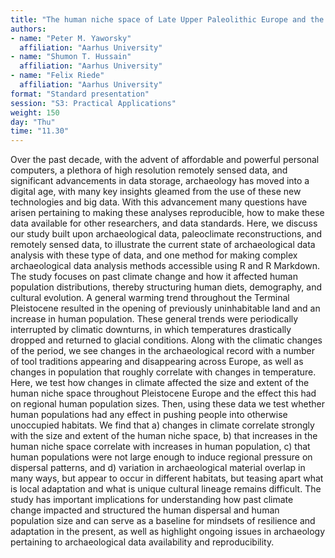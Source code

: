 ```yaml
---
title: "The human niche space of Late Upper Paleolithic Europe and the effects of climate and population growth"
authors:
- name: "Peter M. Yaworsky"
  affiliation: "Aarhus University"
- name: "Shumon T. Hussain"
  affiliation: "Aarhus University"
- name: "Felix Riede"
  affiliation: "Aarhus University"
format: "Standard presentation"
session: "S3: Practical Applications"
weight: 150
day: "Thu"
time: "11.30"
---
```


Over the past decade, with the advent of affordable and powerful personal computers, a plethora of high resolution remotely sensed data, and significant advancements in data storage, archaeology has moved into a digital age, with many key insights gleamed from the use of these new technologies and big data. With this advancement many questions have arisen pertaining to making these analyses reproducible, how to make these data available for other researchers, and data standards. Here, we discuss our study built upon archaeological data, paleoclimate reconstructions, and remotely sensed data, to illustrate the current state of archaeological data analysis with these type of data, and one method for making complex archaeological data analysis methods accessible using R and R Markdown. The study focuses on past climate change and how it affected human population distributions, thereby structuring human diets, demography, and cultural evolution. A general warming trend throughout the Terminal Pleistocene resulted in the opening of previously uninhabitable land and an increase in human population. These general trends were periodically interrupted by climatic downturns, in which temperatures drastically dropped and returned to glacial conditions. Along with the climatic changes of the period, we see changes in the archaeological record with a number of tool traditions appearing and disappearing across Europe, as well as changes in population that roughly correlate with changes in temperature.  Here, we test how changes in climate affected the size and extent of the human niche space throughout Pleistocene Europe and the effect this had on regional human population sizes. Then, using these data we test whether human populations had any effect in pushing people into otherwise unoccupied habitats. We find that a) changes in climate correlate strongly with the size and extent of the human niche space, b) that increases in the human niche space correlate with increases in human population, c) that human populations were not large enough to induce regional pressure on dispersal patterns, and d) variation in archaeological material overlap in many ways, but appear to occur in different habitats, but teasing apart what is local adaptation and what is unique cultural lineage remains difficult. The study has important implications for understanding how past climate change impacted and structured the human dispersal and human population size and can serve as a baseline for mindsets of resilience and adaptation in the present, as well as highlight ongoing issues in archaeology pertaining to archaeological data availability and reproducibility.
